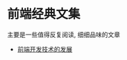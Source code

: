 # 前端经典文集

主要是一些值得反复阅读, 细细品味的文章

* [前端开发技术的发展](https://github.com/xufei/blog/blob/master/posts/2013-01-14-%E5%89%8D%E7%AB%AF%E5%BC%80%E5%8F%91%E6%8A%80%E6%9C%AF%E7%9A%84%E5%8F%91%E5%B1%95.md)
